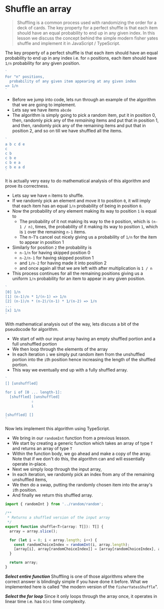 # Shuffle an array
> Shuffling is a common process used with randomizing the order for a deck of cards.
The key property for a perfect shuffle is that each item should have an equal probability to end up in any given index.
> In this lesson we discuss the concept behind the simple modern fisher yates shuffle and implement it in JavaScript / TypeScript.

The key property of a perfect shuffle is that each item should have an equal probability to end up in any index i.e. for `n` positions, each item should have `1/n` probability for any given position.

```js
`
For "n" positions,
  probability of any given item appearing at any given index
=> 1/n
`
```

* Before we jump into code, lets run through an example of the algorithm that we are going to implement.
* Lets say we have items `abcde`
* The algorithm is simply going to pick a random item, put it in position 0,
then, randomly pick any of the *remaining* items and put that in position 1, and then, randomly pick any of the remaining items and put that in position 2, and so on till we have shuffled all the items.

```js
`
a b c d e
c
c b
c b e
c b e a
c b e a d
`
```

It is actually very easy to do mathematical analysis of this algorithm and prove its correctness.
* Lets say we have `n` items to shuffle.
* If we randomly pick an element and move it to position `0`, it will imply that each item has an equal `1/n` probability of being in position `0`.
* Now the probability of any element making its way to position `1` is equal to
  * The probability of it not making its way to the `0` position, which is `(n-1 / n)`, times, the probability of it making its way to position `1`, which is `1` over the remaining `n-1` items.
  * The n-1's cancel out nicely giving us a probability of `1/n` for the item to appear in position 1
* Similarly for position `2` the probability is
  * `n-1/n` for having skipped position 0
  * `n-2/n-1` for having skipped position 1
  * and `1/n-2` for having made it into position 2
  * and once again all that we are left with after multiplication is `1 / n`
* This process continues for all the remaining positions giving us a uniform `1/n` probability for an item to appear in any given position.
```js
`
[0] 1/n
[1] (n-1)/n * 1/(n-1) => 1/n
[2] (n-1)/n * (n-2)/(n-1) * 1/(n-2) => 1/n
...
[x] 1/n
`
```

With mathematical analysis out of the way, lets discuss a bit of the pseudocode for algorithm.
* We start of with our input array having an empty shuffled portion and a full unshuffled portion
* We then loop through the elements of the array
* In each iteration `i` we simply put random item from the unshuffled portion into the `i`th position hence increasing the length of the shuffled portion.
* This way we eventually end up with a fully shuffled array.
```js
`
[] [unshuffled]

for i of [0 ... length-1]:
  [shuffled] [unshuffled]
            ⇧
            i

[shuffled] []
`
```

Now lets implement this algorithm using TypeScript.
* We bring in our `randomInt` function from a previous lesson.
* We start by creating a generic function which takes an array of type `T` and returns an array of type `T`
* Within the function body, we go ahead and make a copy of the array. Note that if we don't do this, the algorithm can and will essentially operate in-place.
* Next we simply loop through the input array,
* In each iteration, we randomly pick an index from any of the remaining unshuffled items,
* We then do a swap, putting the randomly chosen item into the array's `i`th position.
* And finally we return this shuffled array.

```js
import { randomInt } from '../random/random';

/**
 * Returns a shuffled version of the input array
 */
export function shuffle<T>(array: T[]): T[] {
  array = array.slice();

  for (let i = 0; i < array.length; i++) {
    const randomChoiceIndex = randomInt(i, array.length);
    [array[i], array[randomChoiceIndex]] = [array[randomChoiceIndex], array[i]];
  }

  return array;
}
```

***Select entire function***
Shuffling is one of those algorithms where the correct answer is blindingly simple if you have done it before. What we implemented here is called "the modern version of the `fisherYatesShuffle`".

***Select the for loop***
Since it only loops through the array once, it operates in linear time i.e. has `O(n)` time complexity.
